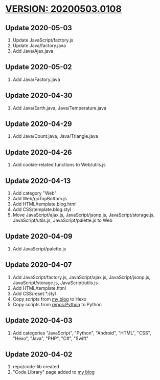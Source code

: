 # [VERSION: 20200503.0108](//github.com/jinyaoMa/code-lib)

## Update 2020-05-03
1. Update JavaScript/factory.js
1. Update Java/factory.java
2. Add Java/Ajax.java

## Update 2020-05-02
1. Add Java/Factory.java

## Update 2020-04-30
1. Add Java/Earth.java, Java/Temperature.java

## Update 2020-04-29
1. Add Java/Count.java, Java/Triangle.java

## Update 2020-04-26
1. Add cookie-related functions to Web/utils.js

## Update 2020-04-13
1. Add category "Web"
2. Add Web/goTopBottom.js
3. Add HTML/template.blog.html
4. Add CSS/template.blog.styl
5. Move JavaScript/ajax.js, JavaScript/jsonp.js, JavaScript/storage.js, JavaScript/utils.js, JavaScript/palette.js to Web

## Update 2020-04-09
1. Add JavaScript/palette.js

## Update 2020-04-07
1. Add JavaScript/factory.js, JavaScript/ajax.js, JavaScript/jsonp.js, JavaScript/storage.js, JavaScript/utils.js
3. Add HTML/template.html
4. Add CSS/reset.*.styl
5. Copy scripts from [my blog](//ma-jinyao.cn) to Hexo
6. Copy scripts from [repos:Python](//github.com/jinyaoMa/Python) to Python

## Update 2020-04-03
1. Add categories "JavaScript", "Python", "Android", "HTML", "CSS", "Hexo", "Java", "PHP", "C#", "Swift"

## Update 2020-04-02
1. repo/code-lib created
2. "Code Library" page added to [my blog](//ma-jinyao.cn)
